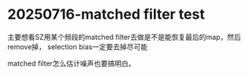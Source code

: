 # 20250716-matched filter test

主要想看SZ用某个频段的matched filter去做是不是能恢复最后的map，然后remove掉， selection bias一定要去掉尽可能

matched filter怎么估计噪声也要搞明白。



